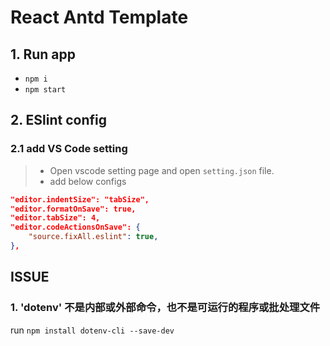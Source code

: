 # React Antd Template

## 1. Run app

- ``npm i``
- ``npm start``

## 2. ESlint config

### 2.1 add VS Code setting

> - Open vscode setting page and open ``setting.json`` file.
> - add below configs

```json
"editor.indentSize": "tabSize",
"editor.formatOnSave": true,
"editor.tabSize": 4,
"editor.codeActionsOnSave": {
    "source.fixAll.eslint": true,
},
```

## ISSUE

### 1. 'dotenv' 不是内部或外部命令，也不是可运行的程序或批处理文件

run  ``npm install dotenv-cli --save-dev``
